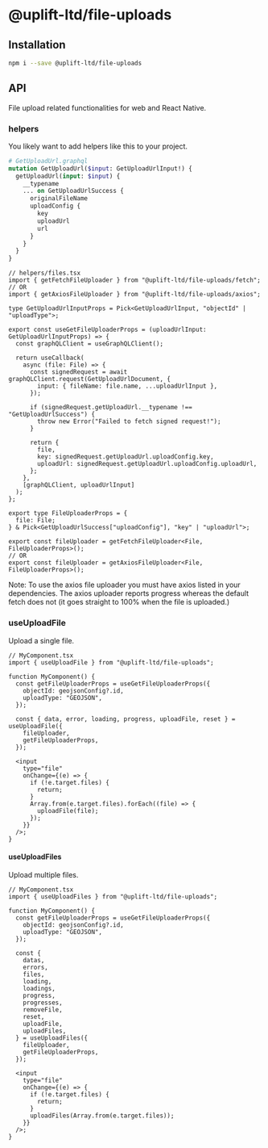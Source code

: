 # @uplift-ltd/file-uploads

## Installation

```sh
npm i --save @uplift-ltd/file-uploads
```

## API

File upload related functionalities for web and React Native.

### helpers

You likely want to add helpers like this to your project.

```graphql
# GetUploadUrl.graphql
mutation GetUploadUrl($input: GetUploadUrlInput!) {
  getUploadUrl(input: $input) {
    __typename
    ... on GetUploadUrlSuccess {
      originalFileName
      uploadConfig {
        key
        uploadUrl
        url
      }
    }
  }
}
```

```tsx
// helpers/files.tsx
import { getFetchFileUploader } from "@uplift-ltd/file-uploads/fetch";
// OR
import { getAxiosFileUploader } from "@uplift-ltd/file-uploads/axios";

type GetUploadUrlInputProps = Pick<GetUploadUrlInput, "objectId" | "uploadType">;

export const useGetFileUploaderProps = (uploadUrlInput: GetUploadUrlInputProps) => {
  const graphQLClient = useGraphQLClient();

  return useCallback(
    async (file: File) => {
      const signedRequest = await graphQLClient.request(GetUploadUrlDocument, {
        input: { fileName: file.name, ...uploadUrlInput },
      });

      if (signedRequest.getUploadUrl.__typename !== "GetUploadUrlSuccess") {
        throw new Error("Failed to fetch signed request!");
      }

      return {
        file,
        key: signedRequest.getUploadUrl.uploadConfig.key,
        uploadUrl: signedRequest.getUploadUrl.uploadConfig.uploadUrl,
      };
    },
    [graphQLClient, uploadUrlInput]
  );
};

export type FileUploaderProps = {
  file: File;
} & Pick<GetUploadUrlSuccess["uploadConfig"], "key" | "uploadUrl">;

export const fileUploader = getFetchFileUploader<File, FileUploaderProps>();
// OR
export const fileUploader = getAxiosFileUploader<File, FileUploaderProps>();
```

Note: To use the axios file uploader you must have axios listed in your dependencies. The axios
uploader reports progress whereas the default fetch does not (it goes straight to 100% when the file
is uploaded.)

### useUploadFile

Upload a single file.

```tsx
// MyComponent.tsx
import { useUploadFile } from "@uplift-ltd/file-uploads";

function MyComponent() {
  const getFileUploaderProps = useGetFileUploaderProps({
    objectId: geojsonConfig?.id,
    uploadType: "GEOJSON",
  });

  const { data, error, loading, progress, uploadFile, reset } = useUploadFile({
    fileUploader,
    getFileUploaderProps,
  });

  <input
    type="file"
    onChange={(e) => {
      if (!e.target.files) {
        return;
      }
      Array.from(e.target.files).forEach((file) => {
        uploadFile(file);
      });
    }}
  />;
}
```

#### useUploadFiles

Upload multiple files.

```tsx
// MyComponent.tsx
import { useUploadFiles } from "@uplift-ltd/file-uploads";

function MyComponent() {
  const getFileUploaderProps = useGetFileUploaderProps({
    objectId: geojsonConfig?.id,
    uploadType: "GEOJSON",
  });

  const {
    datas,
    errors,
    files,
    loading,
    loadings,
    progress,
    progresses,
    removeFile,
    reset,
    uploadFile,
    uploadFiles,
  } = useUploadFiles({
    fileUploader,
    getFileUploaderProps,
  });

  <input
    type="file"
    onChange={(e) => {
      if (!e.target.files) {
        return;
      }
      uploadFiles(Array.from(e.target.files));
    }}
  />;
}
```
